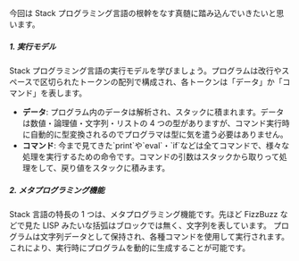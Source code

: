 今回は Stack プログラミング言語の根幹をなす真髄に踏み込んでいきたいと思います。

##### 1. 実行モデル

Stack プログラミング言語の実行モデルを学びましょう。プログラムは改行やスペースで区切られたトークンの配列で構成され、各トークンは「データ」か「コマンド」を表します。

- **データ**: プログラム内のデータは解析され、スタックに積まれます。データは数値・論理値・文字列・リストの 4 つの型がありますが、コマンド実行時に自動的に型変換されるのでプログラマは型に気を遣う必要はありません。
- **コマンド**: 今まで見てきた\`print\`や\`eval\`・\`if\`などは全てコマンドで、様々な処理を実行するための命令です。コマンドの引数はスタックから取りって処理をして、戻り値をスタックに積みます。

##### 2. メタプログラミング機能

Stack 言語の特長の 1 つは、メタプログラミング機能です。先ほど FizzBuzz などで見た LISP みたいな括弧はブロックでは無く、文字列を表しています。
プログラムは文字列データとして保持され、各種コマンドを使用して実行されます。これにより、実行時にプログラムを動的に生成することが可能です。
